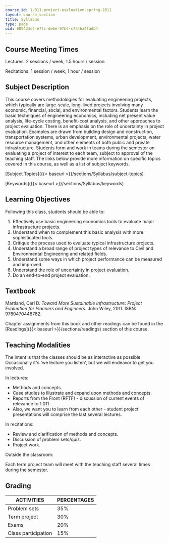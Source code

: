 ```yaml
---
course_id: 1-011-project-evaluation-spring-2011
layout: course_section
title: Syllabus
type: page
uid: 089433c4-e77c-de6e-97b4-c7a46a4fadb4
---
```


Course Meeting Times
--------------------

Lectures: 2 sessions / week, 1.5 hours / session

Recitations: 1 session / week, 1 hour / session

Subject Description
-------------------

This course covers methodologies for evaluating engineering projects, which typically are large-scale, long-lived projects involving many economic, financial, social, and environmental factors. Students learn the basic techniques of engineering economics, including net present value analysis, life-cycle costing, benefit-cost analysis, and other approaches to project evaluation. There is an emphasis on the role of uncertainty in project evaluation. Examples are drawn from building design and construction, transportation systems, urban development, environmental projects, water resource management, and other elements of both public and private infrastructure. Students form and work in teams during the semester on evaluating a project of interest to each team, subject to approval of the teaching staff. The links below provide more information on specific topics covered in this course, as well as a list of subject keywords.

[Subject Topics]({{< baseurl >}}/sections/Syllabus/subject-topics)

[Keywords]({{< baseurl >}}/sections/Syllabus/keywords)

Learning Objectives
-------------------

Following this class, students should be able to:

1.  Effectively use basic engineering economics tools to evaluate major infrastructure projects.
2.  Understand when to complement this basic analysis with more sophisticated tools.
3.  Critique the process used to evaluate typical infrastructure projects.
4.  Understand a broad range of project types of relevance to Civil and Environmental Engineering and related fields.
5.  Understand some ways in which project performance can be measured and improved.
6.  Understand the role of uncertainty in project evaluation.
7.  Do an end-to-end project evaluation.

Textbook
--------

Martland, Carl D. _Toward More Sustainable Infrastructure: Project Evaluation for Planners and Engineers_. John Wiley, 2011. ISBN: 9780470448762.

Chapter assignments from this book and other readings can be found in the [Readings]({{< baseurl >}}/sections/readings) section of this course.

Teaching Modalities
-------------------

The intent is that the classes should be as interactive as possible. Occasionally it's 'we lecture you listen', but we will endeavor to get you involved.

In lectures:

*   Methods and concepts.
*   Case studies to illustrate and expand upon methods and concepts.
*   Reports from the Front (RFTF) - discussion of current events of relevance to 1.011.
*   Also, we want you to learn from each other - student project presentations will comprise the last several lectures.

In recitations:

*   Review and clarification of methods and concepts.
*   Discussion of problem sets/quiz.
*   Project work.

Outside the classroom:

Each term project team will meet with the teaching staff several times during the semester.

Grading
-------

| ACTIVITIES | PERCENTAGES |
| --- | --- |
| Problem sets | 35% |
| Term project | 30% |
| Exams | 20% |
| Class participation | 15%